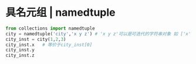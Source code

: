 # 具名元组 | namedtuple

```python
from collections import namedtuple
city = namedtuple('city','x y z') # 'x y z'可以是可迭代的字符串对象 如 ['x','y','z'] 
city_inst = city(1,2,3)
city_inst.x   # 等价于city_inst[0]
city_inst.y
city_inst.z
```

